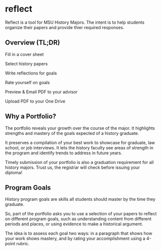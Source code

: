 # reflect

Reflect is a tool for MSU History Majors.
The intent is to help students organize their papers
and provide thier required responses.

## Overview (TL;DR)
Fill in a cover sheet

Select history papers

Write reflections for goals

Rate yourself on goals

Preview & Email PDF to your advisor

Upload PDF to your One Drive


## Why a Portfolio?
The portfolio reveals your growth over the course of the major. It highlights strengths and mastery of the goals expected of a history graduate.

It preserves a compilation of your best work to showcase for graduate, law school, or job interviews. It lets the history faculty see areas of strength in the program and identify trends to address in future years.

Timely submission of your portfolio is also a graduation requirement for all history majors. Trust us, the registrar will check before issuing your diploma!

## Program Goals
History program goals are skills all students should master by the time they graduate.

So, part of the portfolio asks you to use a selection of your papers to reflect on different program goals, such as understanding content from different periods and places, or using evidence to make a historical argument.

The idea is to assess each goal two ways: in a paragraph that shows how your work shows mastery, and by rating your accomplishment using a 4-point rubric.
